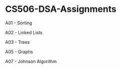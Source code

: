 # CS506-DSA-Assignments

A01 - Sorting

A02 - Linked Lists

A03 - Trees

A05 - Graphs

A07 - Johnson Algorithm
